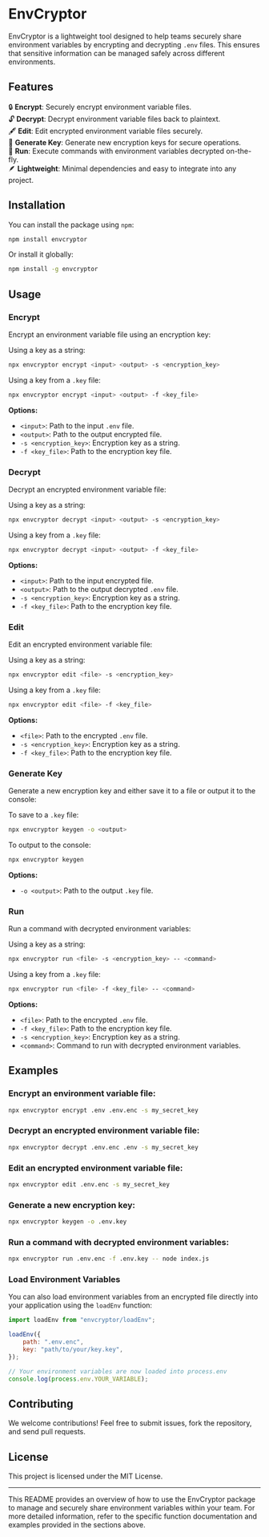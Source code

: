 # EnvCryptor

EnvCryptor is a lightweight tool designed to help teams securely share environment variables by encrypting and decrypting `.env` files. This ensures that sensitive information can be managed safely across different environments.

## Features

🔒 **Encrypt**: Securely encrypt environment variable files.<br>
🔓 **Decrypt**: Decrypt environment variable files back to plaintext.<br>
🖋️ **Edit**: Edit encrypted environment variable files securely.<br>
🔑 **Generate Key**: Generate new encryption keys for secure operations.<br>
💨 **Run**: Execute commands with environment variables decrypted on-the-fly.<br>
🪶 **Lightweight**: Minimal dependencies and easy to integrate into any project.<br>

## Installation

You can install the package using `npm`:

```bash
npm install envcryptor
```

Or install it globally:

```bash
npm install -g envcryptor
```

## Usage

### Encrypt

Encrypt an environment variable file using an encryption key:

Using a key as a string:

```bash
npx envcryptor encrypt <input> <output> -s <encryption_key>
```

Using a key from a `.key` file:

```bash
npx envcryptor encrypt <input> <output> -f <key_file>
```

**Options:**

- `<input>`: Path to the input `.env` file.
- `<output>`: Path to the output encrypted file.
- `-s <encryption_key>`: Encryption key as a string.
- `-f <key_file>`: Path to the encryption key file.

### Decrypt

Decrypt an encrypted environment variable file:

Using a key as a string:

```bash
npx envcryptor decrypt <input> <output> -s <encryption_key>
```

Using a key from a `.key` file:

```bash
npx envcryptor decrypt <input> <output> -f <key_file>
```

**Options:**

- `<input>`: Path to the input encrypted file.
- `<output>`: Path to the output decrypted `.env` file.
- `-s <encryption_key>`: Encryption key as a string.
- `-f <key_file>`: Path to the encryption key file.

### Edit

Edit an encrypted environment variable file:

Using a key as a string:

```bash
npx envcryptor edit <file> -s <encryption_key>
```

Using a key from a `.key` file:

```bash
npx envcryptor edit <file> -f <key_file>
```

**Options:**

- `<file>`: Path to the encrypted `.env` file.
- `-s <encryption_key>`: Encryption key as a string.
- `-f <key_file>`: Path to the encryption key file.

### Generate Key

Generate a new encryption key and either save it to a file or output it to the console:

To save to a `.key` file:

```bash
npx envcryptor keygen -o <output>
```

To output to the console:

```bash
npx envcryptor keygen
```

**Options:**

- `-o <output>`: Path to the output `.key` file.

### Run

Run a command with decrypted environment variables:

Using a key as a string:

```bash
npx envcryptor run <file> -s <encryption_key> -- <command>
```

Using a key from a `.key` file:

```bash
npx envcryptor run <file> -f <key_file> -- <command>
```

**Options:**

- `<file>`: Path to the encrypted `.env` file.
- `-f <key_file>`: Path to the encryption key file.
- `-s <encryption_key>`: Encryption key as a string.
- `<command>`: Command to run with decrypted environment variables.

## Examples

### Encrypt an environment variable file:

```bash
npx envcryptor encrypt .env .env.enc -s my_secret_key
```

### Decrypt an encrypted environment variable file:

```bash
npx envcryptor decrypt .env.enc .env -s my_secret_key
```

### Edit an encrypted environment variable file:

```bash
npx envcryptor edit .env.enc -s my_secret_key
```

### Generate a new encryption key:

```bash
npx envcryptor keygen -o .env.key
```

### Run a command with decrypted environment variables:

```bash
npx envcryptor run .env.enc -f .env.key -- node index.js
```

### Load Environment Variables

You can also load environment variables from an encrypted file directly into your application using the `loadEnv` function:

```javascript
import loadEnv from "envcryptor/loadEnv";

loadEnv({
	path: ".env.enc",
	key: "path/to/your/key.key",
});

// Your environment variables are now loaded into process.env
console.log(process.env.YOUR_VARIABLE);
```

## Contributing

We welcome contributions! Feel free to submit issues, fork the repository, and send pull requests.

## License

This project is licensed under the MIT License.

---

This README provides an overview of how to use the EnvCryptor package to manage and securely share environment variables within your team. For more detailed information, refer to the specific function documentation and examples provided in the sections above.

